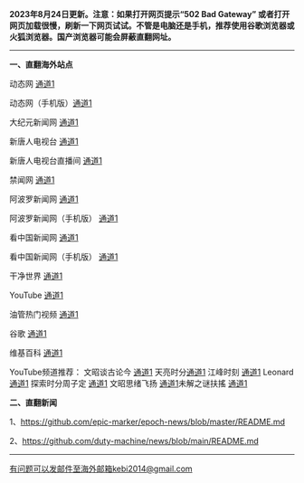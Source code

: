 **2023年8月24日更新。注意：如果打开网页提示“502 Bad Gateway” 或者打开网页加载很慢，刷新一下网页试试。不管是电脑还是手机，推荐使用谷歌浏览器或火狐浏览器。国产浏览器可能会屏蔽直翻网址。**

***

**一、直翻海外站点**

动态网 [通道1](https://free.dtku5.xyz/20) 

动态网（手机版）[通道1](https://free.dtku5.xyz/21) 

大纪元新闻网 [通道1](https://free.dtku5.xyz/21) 

新唐人电视台 [通道1](https://free.dtku5.xyz/4) 

新唐人电视台直播间 [通道1](https://free.dtku5.xyz/44) 

禁闻网 [通道1](https://free.dtku5.xyz/3) 

阿波罗新闻网 [通道1](https://free.dtku5.xyz/7) 

阿波罗新闻网（手机版） [通道1](https://free.dtku5.xyz/53) 

看中国新闻网 [通道1](https://free.dtku5.xyz/26) 

看中国新闻网（手机版） [通道1](https://free.dtku5.xyz/54) 

干净世界 [通道1](https://free.dtku5.xyz/1)

YouTube [通道1](https://free.dtku5.xyz/45) 

油管热门视频 [通道1](https://free.dtku5.xyz/55) 

谷歌 [通道1](https://free.dtku5.xyz/62) 

维基百科 [通道1](https://free.dtku5.xyz/63) 

YouTube频道推荐： 文昭谈古论今 [通道1](https://free.dtku5.xyz/46)  天亮时分[通道1](https://free.dtku5.xyz/47)  江峰时刻 [通道1](https://free.dtku5.xyz/48)  Leonard [通道1](free.dtku5.xyz/49)  探索时分周子定 [通道1](https://free.dtku5.xyz/50) 文昭思绪飞扬 [通道1](https://free.dtku5.xyz/51)未解之谜扶搖 [通道1](https://free.dtku5.xyz/52) 

**二、直翻新闻**

1、https://github.com/epic-marker/epoch-news/blob/master/README.md

2、https://github.com/duty-machine/news/blob/main/README.md

***


有问题可以发邮件至海外邮箱kebi2014@gmail.com
